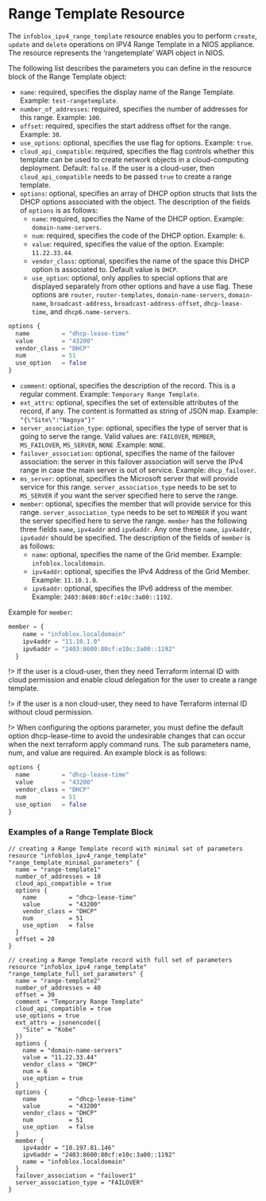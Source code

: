 # Range Template Resource

The `infoblox_ipv4_range_template` resource enables you to perform `create`, `update` and `delete` operations on IPV4 Range Template in a NIOS appliance.
The resource represents the ‘rangetemplate’ WAPI object in NIOS.

The following list describes the parameters you can define in the resource block of the Range Template object:

* `name`: required, specifies the display name of the Range Template. Example: `test-rangetemplate`.
* `number_of_addresses`: required, specifies the number of addresses for this range. Example: `100`.
* `offset`: required, specifies the start address offset for the range. Example: `30`.
* `use_options`: optional, specifies the use flag for options. Example: `true`.
* `cloud_api_compatible`: required, specifies the flag controls whether this template can be used to create network objects in a cloud-computing deployment. Default: `false`. If the user is a cloud-user, then `cloud_api_compatible` needs to be passed `true` to create a range template.
* `options`: optional, specifies an array of DHCP option structs that lists the DHCP options associated with the object. The description of the fields of `options` is as follows:
  * `name`: required, specifies the Name of the DHCP option. Example: `domain-name-servers`.
  * `num`: required, specifies the code of the DHCP option. Example: `6`.
  * `value`: required, specifies the value of the option. Example: `11.22.33.44`.
  * `vendor_class`: optional, specifies the name of the space this DHCP option is associated to. Default value is `DHCP`.
  * `use_option`: optional, only applies to special options that are displayed separately from other options and have a use flag. These options are `router`,
    `router-templates`, `domain-name-servers`, `domain-name`, `broadcast-address`, `broadcast-address-offset`, `dhcp-lease-time`, and `dhcp6.name-servers`.
```terraform
options {
  name         = "dhcp-lease-time"
  value        = "43200"
  vendor_class = "DHCP"
  num          = 51
  use_option   = false  
}
```
* `comment`: optional, specifies the description of the record. This is a regular comment. Example: `Temporary Range Template`.
* `ext_attrs`: optional, specifies the set of extensible attributes of the record, if any. The content is formatted as string of JSON map. Example: `"{\"Site\":"Nagoya"}"`
* `server_association_type`: optional, specifies the type of server that is going to serve the range. Valid values are: `FAILOVER`, `MEMBER`, `MS_FAILOVER`, `MS_SERVER`, `NONE` .Example: `NONE`.
* `failover_association`: optional, specifies the name of the failover association: the server in this failover association will serve the IPv4 range in case the main server is out of service. Example: `dhcp_failover`.
* `ms_server`: optional, specifies the Microsoft server that will provide service for this range. `server_association_type` needs to be set to `MS_SERVER` if you want the server specified here to serve the range.
* `member`: optional, specifies the member that will provide service for this range. `server_association_type` needs to be set to `MEMBER` if you want the server specified here to serve the range. `member` has the following three fields `name`, `ipv4addr` and `ipv6addr`. Any one these `name`, `ipv4addr`, `ipv6addr` should be specified. The description of the fields of `member` is as follows:
    * `name`: optional, specifies the name of the Grid member. Example: `infoblox.localdomain`.
    * `ipv4addr`: optional, specifies the IPv4 Address of the Grid Member. Example: `11.10.1.0`.
    * `ipv6addr`: optional, specifies the IPv6 address of the member. Example: `2403:8600:80cf:e10c:3a00::1192`.

Example for `member`:
```terraform
member = {
    name = "infoblox.localdomain"
    ipv4addr = "11.10.1.0"
    ipv6addr = "2403:8600:80cf:e10c:3a00::1192"
  }
```

!> If the user is a cloud-user, then they need Terraform internal ID with cloud permission and enable cloud delegation for the user to create a range template.

!> if the user is a non cloud-user, they need to have  Terraform internal ID without cloud permission.

!> When configuring the options parameter, you must define the default option dhcp-lease-time to avoid the undesirable changes that can occur when the next terraform apply command runs. The sub parameters name, num, and value are required. An example block is as follows:
```terraform
options {
  name         = "dhcp-lease-time"
  value        = "43200"
  vendor_class = "DHCP"
  num          = 51
  use_option   = false
}
```

### Examples of a Range Template Block

```hcl
// creating a Range Template record with minimal set of parameters
resource "infoblox_ipv4_range_template" "range_template_minimal_parameters" {
  name = "range-template1"
  number_of_addresses = 10
  cloud_api_compatible = true
  options {
    name         = "dhcp-lease-time"
    value        = "43200"
    vendor_class = "DHCP"
    num          = 51
    use_option   = false  
  }
  offset = 20
}

// creating a Range Template record with full set of parameters
resource "infoblox_ipv4_range_template" "range_template_full_set_parameters" {
  name = "range-template2"
  number_of_addresses = 40
  offset = 30
  comment = "Temporary Range Template"
  cloud_api_compatible = true
  use_options = true
  ext_attrs = jsonencode({
    "Site" = "Kobe"
  })
  options {
    name = "domain-name-servers"
    value = "11.22.33.44"
    vendor_class = "DHCP"
    num = 6
    use_option = true
  }
  options {
    name         = "dhcp-lease-time"
    value        = "43200"
    vendor_class = "DHCP"
    num          = 51
    use_option   = false
  }
  member {
    ipv4addr = "10.197.81.146"
    ipv6addr = "2403:8600:80cf:e10c:3a00::1192"
    name = "infoblox.localdomain"
  }
  failover_association = "failover1"
  server_association_type = "FAILOVER"
}
```
